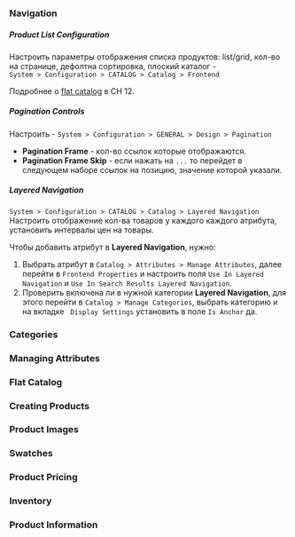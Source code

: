 
### Navigation

##### Product List Configuration
Настроить параметры отображения списка продуктов: list/grid, кол-во на странице, дефолтна сортировка, плоский каталог -  
`System > Configuration > CATALOG > Catalog > Frontend`

Подробнее о [flat catalog](main.md#flat-catalog) в CH 12.

##### Pagination Controls
Настроить - `System > Configuration > GENERAL > Design > Pagination`
* __Pagination Frame__ - кол-во ссылок которые отображаются.
* __Pagination Frame Skip__ - если нажать на `...` то перейдет в следующем наборе ссылок на позицию, значение которой указали.

##### Layered Navigation

`System > Configuration > CATALOG > Catalog > Layered Navigation`
Настроить отображение кол-ва товаров у каждого каждого атрибута, установить интервалы цен на товары.

Чтобы добавить атрибут в __Layered Navigation__, нужно: 
1. Выбрать атрибут в `Catalog > Attributes > Manage Attributes`, далее перейти в `Frontend Properties` и
настроить поля `Use In Layered Navigation` и `Use In Search Results Layered Navigation`.
2. Проверить включена ли в нужной категории __Layered Navigation__, для этого перейти в `Catalog > Manage Categories`, 
выбрать категорию и на вкладке ` Display Settings` установить в поле `Is Anchor` да.

### Categories
### Managing Attributes
### Flat Catalog
### Creating Products
### Product Images
### Swatches
### Product Pricing
### Inventory
### Product Information